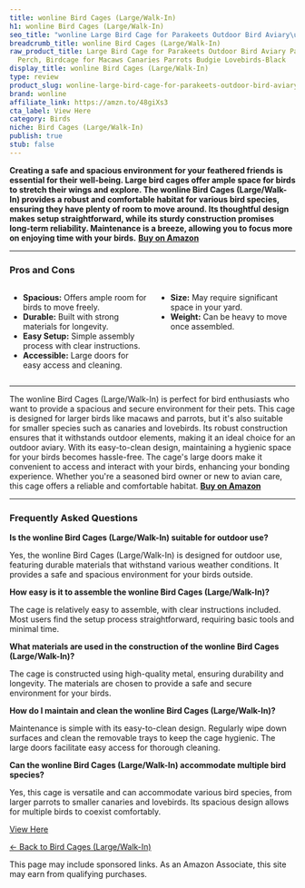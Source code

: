 ```yaml
---
title: wonline Bird Cages (Large/Walk-In)
h1: wonline Bird Cages (Large/Walk-In)
seo_title: "wonline Large Bird Cage for Parakeets Outdoor Bird Aviary\u2026"
breadcrumb_title: wonline Bird Cages (Large/Walk-In)
raw_product_title: Large Bird Cage for Parakeets Outdoor Bird Aviary Parrot Cage with
  Perch, Birdcage for Macaws Canaries Parrots Budgie Lovebirds-Black
display_title: wonline Bird Cages (Large/Walk-In)
type: review
product_slug: wonline-large-bird-cage-for-parakeets-outdoor-bird-aviary-parrot-cage-w-8f98aac3
brand: wonline
affiliate_link: https://amzn.to/48giXs3
cta_label: View Here
category: Birds
niche: Bird Cages (Large/Walk-In)
publish: true
stub: false
---
```


<div id="intro" class="full-width">
  <p><strong>Creating a safe and spacious environment for your feathered friends is essential for their well-being. Large bird cages offer ample space for birds to stretch their wings and explore. The wonline Bird Cages (Large/Walk-In) provides a robust and comfortable habitat for various bird species, ensuring they have plenty of room to move around. Its thoughtful design makes setup straightforward, while its sturdy construction promises long-term reliability. Maintenance is a breeze, allowing you to focus more on enjoying time with your birds.</strong> <a href="https://amzn.to/48giXs3" rel="nofollow sponsored noopener" target="_blank"><strong>Buy on Amazon</strong></a></p>
</div>

<hr />
<h3 id="pros-cons">Pros and Cons</h3>
<div class="pc-grid" style="display:grid;grid-template-columns:1fr 1fr;gap:16px;">
  <ul>
    <li><strong>Spacious:</strong> Offers ample room for birds to move freely.</li>
    <li><strong>Durable:</strong> Built with strong materials for longevity.</li>
    <li><strong>Easy Setup:</strong> Simple assembly process with clear instructions.</li>
    <li><strong>Accessible:</strong> Large doors for easy access and cleaning.</li>
  </ul>
  <ul>
    <li><strong>Size:</strong> May require significant space in your yard.</li>
    <li><strong>Weight:</strong> Can be heavy to move once assembled.</li>
  </ul>
</div>
<hr />

<div class="full-width">
  <p>The wonline Bird Cages (Large/Walk-In) is perfect for bird enthusiasts who want to provide a spacious and secure environment for their pets. This cage is designed for larger birds like macaws and parrots, but it's also suitable for smaller species such as canaries and lovebirds. Its robust construction ensures that it withstands outdoor elements, making it an ideal choice for an outdoor aviary. With its easy-to-clean design, maintaining a hygienic space for your birds becomes hassle-free. The cage's large doors make it convenient to access and interact with your birds, enhancing your bonding experience. Whether you're a seasoned bird owner or new to avian care, this cage offers a reliable and comfortable habitat. <a href="https://amzn.to/48giXs3" rel="nofollow sponsored noopener" target="_blank"><strong>Buy on Amazon</strong></a></p>
</div>

<hr />
<h3 id="faqs">Frequently Asked Questions</h3>

<p><strong>Is the wonline Bird Cages (Large/Walk-In) suitable for outdoor use?</strong></p>
<p>Yes, the wonline Bird Cages (Large/Walk-In) is designed for outdoor use, featuring durable materials that withstand various weather conditions. It provides a safe and spacious environment for your birds outside.</p>

<p><strong>How easy is it to assemble the wonline Bird Cages (Large/Walk-In)?</strong></p>
<p>The cage is relatively easy to assemble, with clear instructions included. Most users find the setup process straightforward, requiring basic tools and minimal time.</p>

<p><strong>What materials are used in the construction of the wonline Bird Cages (Large/Walk-In)?</strong></p>
<p>The cage is constructed using high-quality metal, ensuring durability and longevity. The materials are chosen to provide a safe and secure environment for your birds.</p>

<p><strong>How do I maintain and clean the wonline Bird Cages (Large/Walk-In)?</strong></p>
<p>Maintenance is simple with its easy-to-clean design. Regularly wipe down surfaces and clean the removable trays to keep the cage hygienic. The large doors facilitate easy access for thorough cleaning.</p>

<p><strong>Can the wonline Bird Cages (Large/Walk-In) accommodate multiple bird species?</strong></p>
<p>Yes, this cage is versatile and can accommodate various bird species, from larger parrots to smaller canaries and lovebirds. Its spacious design allows for multiple birds to coexist comfortably.</p>
<p><a class="btn" href="https://amzn.to/48giXs3" target="_blank" rel="nofollow sponsored noopener">View Here</a></p>
<p><a href="/roundups/birds/bird-cages-large-walk-in-/">← Back to Bird Cages (Large/Walk-In)</a></p>
<aside class="disclosure">This page may include sponsored links. As an Amazon Associate, this site may earn from qualifying purchases.</aside>
